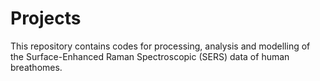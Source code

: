 # Projects

This repository contains codes for processing, analysis and modelling of the Surface-Enhanced Raman Spectroscopic (SERS) data of human breathomes.
